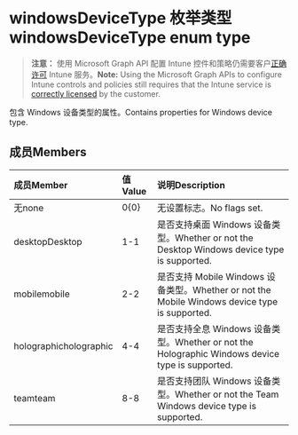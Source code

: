 # <a name="windowsdevicetype-enum-type"></a><span data-ttu-id="dbbf9-101">windowsDeviceType 枚举类型</span><span class="sxs-lookup"><span data-stu-id="dbbf9-101">windowsDeviceType enum type</span></span>

> <span data-ttu-id="dbbf9-102">**注意：** 使用 Microsoft Graph API 配置 Intune 控件和策略仍需要客户[正确许可](https://go.microsoft.com/fwlink/?linkid=839381) Intune 服务。</span><span class="sxs-lookup"><span data-stu-id="dbbf9-102">**Note:** Using the Microsoft Graph APIs to configure Intune controls and policies still requires that the Intune service is [correctly licensed](https://go.microsoft.com/fwlink/?linkid=839381) by the customer.</span></span>

<span data-ttu-id="dbbf9-103">包含 Windows 设备类型的属性。</span><span class="sxs-lookup"><span data-stu-id="dbbf9-103">Contains properties for Windows device type.</span></span>
## <a name="members"></a><span data-ttu-id="dbbf9-104">成员</span><span class="sxs-lookup"><span data-stu-id="dbbf9-104">Members</span></span>
|<span data-ttu-id="dbbf9-105">成员</span><span class="sxs-lookup"><span data-stu-id="dbbf9-105">Member</span></span>|<span data-ttu-id="dbbf9-106">值</span><span class="sxs-lookup"><span data-stu-id="dbbf9-106">Value</span></span>|<span data-ttu-id="dbbf9-107">说明</span><span class="sxs-lookup"><span data-stu-id="dbbf9-107">Description</span></span>|
|:---|:---|:---|
|<span data-ttu-id="dbbf9-108">无</span><span class="sxs-lookup"><span data-stu-id="dbbf9-108">none</span></span>|<span data-ttu-id="dbbf9-109">0</span><span class="sxs-lookup"><span data-stu-id="dbbf9-109">{0}</span></span>|<span data-ttu-id="dbbf9-110">无设置标志。</span><span class="sxs-lookup"><span data-stu-id="dbbf9-110">No flags set.</span></span>|
|<span data-ttu-id="dbbf9-111">desktop</span><span class="sxs-lookup"><span data-stu-id="dbbf9-111">Desktop</span></span>|<span data-ttu-id="dbbf9-112">1</span><span class="sxs-lookup"><span data-stu-id="dbbf9-112">-1</span></span>|<span data-ttu-id="dbbf9-113">是否支持桌面 Windows 设备类型。</span><span class="sxs-lookup"><span data-stu-id="dbbf9-113">Whether or not the Desktop Windows device type is supported.</span></span>|
|<span data-ttu-id="dbbf9-114">mobile</span><span class="sxs-lookup"><span data-stu-id="dbbf9-114">mobile</span></span>|<span data-ttu-id="dbbf9-115">2</span><span class="sxs-lookup"><span data-stu-id="dbbf9-115">-2</span></span>|<span data-ttu-id="dbbf9-116">是否支持 Mobile Windows 设备类型。</span><span class="sxs-lookup"><span data-stu-id="dbbf9-116">Whether or not the Mobile Windows device type is supported.</span></span>|
|<span data-ttu-id="dbbf9-117">holographic</span><span class="sxs-lookup"><span data-stu-id="dbbf9-117">holographic</span></span>|<span data-ttu-id="dbbf9-118">4</span><span class="sxs-lookup"><span data-stu-id="dbbf9-118">-4</span></span>|<span data-ttu-id="dbbf9-119">是否支持全息 Windows 设备类型。</span><span class="sxs-lookup"><span data-stu-id="dbbf9-119">Whether or not the Holographic Windows device type is supported.</span></span>|
|<span data-ttu-id="dbbf9-120">team</span><span class="sxs-lookup"><span data-stu-id="dbbf9-120">team</span></span>|<span data-ttu-id="dbbf9-121">8</span><span class="sxs-lookup"><span data-stu-id="dbbf9-121">-8</span></span>|<span data-ttu-id="dbbf9-122">是否支持团队 Windows 设备类型。</span><span class="sxs-lookup"><span data-stu-id="dbbf9-122">Whether or not the Team Windows device type is supported.</span></span>|








